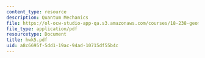 ```yaml
---
content_type: resource
description: Quantum Mechanics
file: https://ol-ocw-studio-app-qa.s3.amazonaws.com/courses/18-238-geometry-and-quantum-field-theory-fall-2002/a8c6695f5dd119ac94ad10715df55b4c_hwk5.pdf
file_type: application/pdf
resourcetype: Document
title: hwk5.pdf
uid: a8c6695f-5dd1-19ac-94ad-10715df55b4c
---
```

